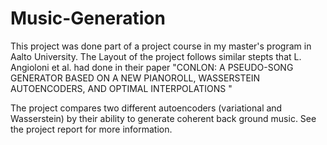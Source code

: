 # Music-Generation

This project was done part of a project course in my master's program in Aalto University. The Layout of the project follows similar stepts that L. Angioloni et al. had done in their paper "CONLON: A PSEUDO-SONG GENERATOR BASED ON A NEW PIANOROLL, WASSERSTEIN AUTOENCODERS, AND OPTIMAL INTERPOLATIONS
"

The project compares two different autoencoders (variational and Wasserstein) by their ability to generate coherent back ground music. See the project report for more information.
